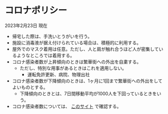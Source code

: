 # コロナポリシー

2023年2月23日 現在

- 帰宅した際は、手洗いとうがいを行う。
- 施設に消毒液が据え付けられている場合は、積極的に利用する。
- 屋外でのマスク着用は任意。ただし、人と肩が触れ合うほど人が密集しているようなところでは着用する。
- コロナ感染者数が上昇傾向のときは繁華街への外出を自粛する。
    - ただし、特別な用事があるときはこれを適用しない。
        - 運転免許更新、病院、物理出社
- コロナ感染者数が下降傾向のときは、1ヶ月に1回まで繁華街への外出をしてよいものとする。
    - 下降傾向のときとは、7日間移動平均が1000人を下回っているときをいう。
- コロナ感染者数については、 [このサイト](https://www3.nhk.or.jp/news/special/coronavirus/data/pref/aichi.html) で確認する。
